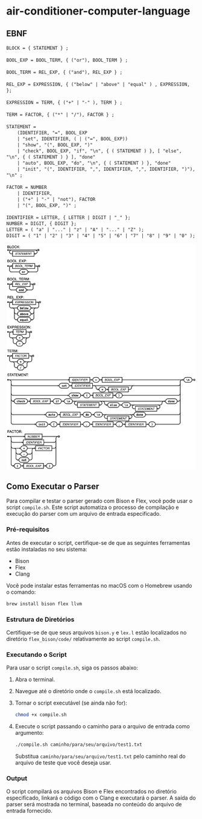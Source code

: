 # air-conditioner-computer-language

## EBNF

```
BLOCK = { STATEMENT } ;

BOOL_EXP = BOOL_TERM, { ("or"), BOOL_TERM } ;

BOOL_TERM = REL_EXP, { ("and"), REL_EXP } ;

REL_EXP = EXPRESSION, { ("below" | "above" | "equal" ) , EXPRESSION,  };

EXPRESSION = TERM, { ("+" | "-" ), TERM } ;

TERM = FACTOR, { ("*" | "/"), FACTOR } ;

STATEMENT = 
    (IDENTIFIER, "=", BOOL_EXP
    | "set", IDENTIFIER, ( | ("=", BOOL_EXP))
    | "show", "(", BOOL_EXP, ")"
    | "check", BOOL_EXP, "if", "\n", { ( STATEMENT ) }, [ "else", "\n", { ( STATEMENT ) } ], "done"
    | "auto", BOOL_EXP, "do", "\n", { ( STATEMENT ) }, "done"
    | "init", "(", IDENTIFIER, ",", IDENTIFIER, ",", IDENTIFIER, ")"), "\n" ;

FACTOR = NUMBER  
    | IDENTIFIER,
    | ("+" | "-" | "not"), FACTOR 
    | "(", BOOL_EXP, ")" ;

IDENTIFIER = LETTER, { LETTER | DIGIT | "_" };
NUMBER = DIGIT, { DIGIT };
LETTER = ( "a" | "..." | "z" | "A" | "..." | "Z" );
DIGIT = ( "1" | "2" | "3" | "4" | "5" | "6" | "7" | "8" | "9" | "0" );
```

![Diagrama Sintático](./imgs/diagrama-sintatico.png)

## Como Executar o Parser

Para compilar e testar o parser gerado com Bison e Flex, você pode usar o script `compile.sh`. Este script automatiza o processo de compilação e execução do parser com um arquivo de entrada especificado.

### Pré-requisitos

Antes de executar o script, certifique-se de que as seguintes ferramentas estão instaladas no seu sistema:
- Bison
- Flex
- Clang

Você pode instalar estas ferramentas no macOS com o Homebrew usando o comando:

```bash
brew install bison flex llvm
```

### Estrutura de Diretórios

Certifique-se de que seus arquivos `bison.y` e `lex.l` estão localizados no diretório `flex_bison/code/` relativamente ao script `compile.sh`.

### Executando o Script

Para usar o script `compile.sh`, siga os passos abaixo:

1. Abra o terminal.
2. Navegue até o diretório onde o `compile.sh` está localizado.
3. Tornar o script executável (se ainda não for):

    ```bash
    chmod +x compile.sh
    ```

4. Execute o script passando o caminho para o arquivo de entrada como argumento:

    ```bash
    ./compile.sh caminho/para/seu/arquivo/test1.txt
    ```

    Substitua `caminho/para/seu/arquivo/test1.txt` pelo caminho real do arquivo de teste que você deseja usar.

### Output

O script compilará os arquivos Bison e Flex encontrados no diretório especificado, linkará o código com o Clang e executará o parser. A saída do parser será mostrada no terminal, baseada no conteúdo do arquivo de entrada fornecido.
